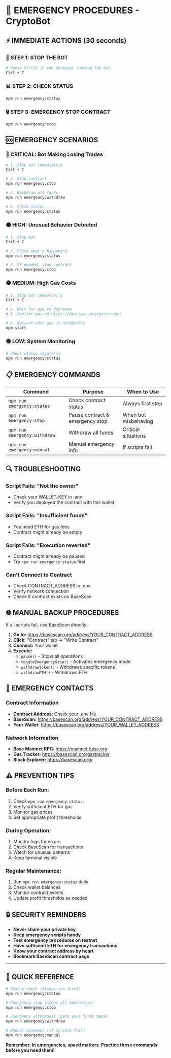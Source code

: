 # 🚨 EMERGENCY PROCEDURES - CryptoBot

## ⚡ IMMEDIATE ACTIONS (30 seconds)

### 🛑 **STEP 1: STOP THE BOT**
```bash
# Press Ctrl+C in the terminal running the bot
Ctrl + C
```

### 📊 **STEP 2: CHECK STATUS**
```bash
npm run emergency:status
```

### 🔒 **STEP 3: EMERGENCY STOP CONTRACT**
```bash
npm run emergency:stop
```

## 🆘 EMERGENCY SCENARIOS

### 🔴 **CRITICAL: Bot Making Losing Trades**
```bash
# 1. Stop bot immediately
Ctrl + C

# 2. Stop contract
npm run emergency:stop

# 3. Withdraw all funds
npm run emergency:withdraw

# 4. Check status
npm run emergency:status
```

### 🟠 **HIGH: Unusual Behavior Detected**
```bash
# 1. Stop bot
Ctrl + C

# 2. Check what's happening
npm run emergency:status

# 3. If needed, stop contract
npm run emergency:stop
```

### 🟡 **MEDIUM: High Gas Costs**
```bash
# 1. Stop bot temporarily
Ctrl + C

# 2. Wait for gas to decrease
# 3. Monitor gas on https://basescan.org/gastracker

# 4. Restart when gas is acceptable
npm start
```

### 🟢 **LOW: System Monitoring**
```bash
# Check status regularly
npm run emergency:status
```

## 📋 EMERGENCY COMMANDS

| Command | Purpose | When to Use |
|---------|---------|-------------|
| `npm run emergency:status` | Check contract status | Always first step |
| `npm run emergency:stop` | Pause contract & emergency stop | When bot misbehaving |
| `npm run emergency:withdraw` | Withdraw all funds | Critical situations |
| `npm run emergency:manual` | Manual emergency info | If scripts fail |

## 🔍 TROUBLESHOOTING

### **Script Fails: "Not the owner"**
- Check your WALLET_KEY in .env
- Verify you deployed the contract with this wallet

### **Script Fails: "Insufficient funds"**
- You need ETH for gas fees
- Contract might already be empty

### **Script Fails: "Execution reverted"**
- Contract might already be paused
- Try `npm run emergency:status` first

### **Can't Connect to Contract**
- Check CONTRACT_ADDRESS in .env
- Verify network connection
- Check if contract exists on BaseScan

## 🌐 MANUAL BACKUP PROCEDURES

If all scripts fail, use BaseScan directly:

1. **Go to:** https://basescan.org/address/YOUR_CONTRACT_ADDRESS
2. **Click:** "Contract" tab → "Write Contract"
3. **Connect:** Your wallet
4. **Execute:**
   - `pause()` - Stops all operations
   - `toggleEmergencyStop()` - Activates emergency mode
   - `withdrawToken()` - Withdraws specific tokens
   - `withdrawETH()` - Withdraws ETH

## 📱 EMERGENCY CONTACTS

### **Contract Information**
- **Contract Address:** Check your .env file
- **BaseScan:** https://basescan.org/address/YOUR_CONTRACT_ADDRESS
- **Your Wallet:** https://basescan.org/address/YOUR_WALLET_ADDRESS

### **Network Information**
- **Base Mainnet RPC:** https://mainnet.base.org
- **Gas Tracker:** https://basescan.org/gastracker
- **Block Explorer:** https://basescan.org/

## ⚠️ PREVENTION TIPS

### **Before Each Run:**
1. Check `npm run emergency:status`
2. Verify sufficient ETH for gas
3. Monitor gas prices
4. Set appropriate profit thresholds

### **During Operation:**
1. Monitor logs for errors
2. Check BaseScan for transactions
3. Watch for unusual patterns
4. Keep terminal visible

### **Regular Maintenance:**
1. Run `npm run emergency:status` daily
2. Check wallet balances
3. Monitor contract events
4. Update profit thresholds as needed

## 🔒 SECURITY REMINDERS

- **Never share your private key**
- **Keep emergency scripts handy**
- **Test emergency procedures on testnet**
- **Have sufficient ETH for emergency transactions**
- **Know your contract address by heart**
- **Bookmark BaseScan contract page**

---

## 🎯 QUICK REFERENCE

```bash
# Status check (always run first)
npm run emergency:status

# Emergency stop (stops all operations)
npm run emergency:stop

# Emergency withdrawal (gets your funds back)
npm run emergency:withdraw

# Manual commands (if scripts fail)
npm run emergency:manual
```

**Remember: In emergencies, speed matters. Practice these commands before you need them!**
